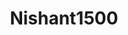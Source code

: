 ---
title: Nishant1500
github: https://github.com/Nishant1500
mode: dark
transition: 3s
archetype:
  - Little Bit of Everything
---